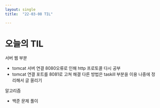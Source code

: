 ```yaml
---
layout: single
title:  "22-03-08 TIL"

---
```


# 오늘의 TIL

서버 웹 부분
* tomcat 서버 연결 8080오류로 인해 http 프로토콜 다시 공부
* tomcat 연결 포트를 8081로 고쳐 해결 다른 방법은 taskill 부분을 이용 나중에 정리해서 글 올리기


알고리즘
* 백준 문제 풀이
